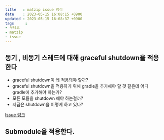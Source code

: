 ```yaml
---
title   : matzip issue 정리
date    : 2023-05-15 16:08:15 +0900
updated : 2023-05-15 16:08:37 +0900
tags     : 
- 우테코
- matzip
- issue
---
```


## 동기 , 비동기 스레드에 대해 graceful shutdown을 적용한다

- graceful shutdown이 왜 적용돼야 할까?
- graceful shutdown을 적용하기 위해 gradle을 추가해야 할 것 같은데 어디 gradle에 추가해야 하는가?
- 모든 모듈을 shutdown 해야 하는걸까?
- 지금은 shutdown을 어떻게 하고 있나?

[Issue 링크](https://github.com/The-Fellowship-of-the-matzip/mat.zip-back/issues/139)

## Submodule을 적용한다.